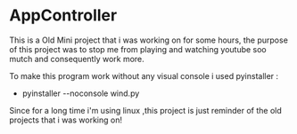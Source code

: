 # AppController

This is a Old Mini project that i was working on for some hours, the purpose of this project was to stop me from playing and watching youtube soo mutch and consequently work more.

To make this program work without any visual console i used pyinstaller :

* pyinstaller --noconsole wind.py

Since for a long time i'm using linux ,this project is just reminder of the old projects that i was working on!
